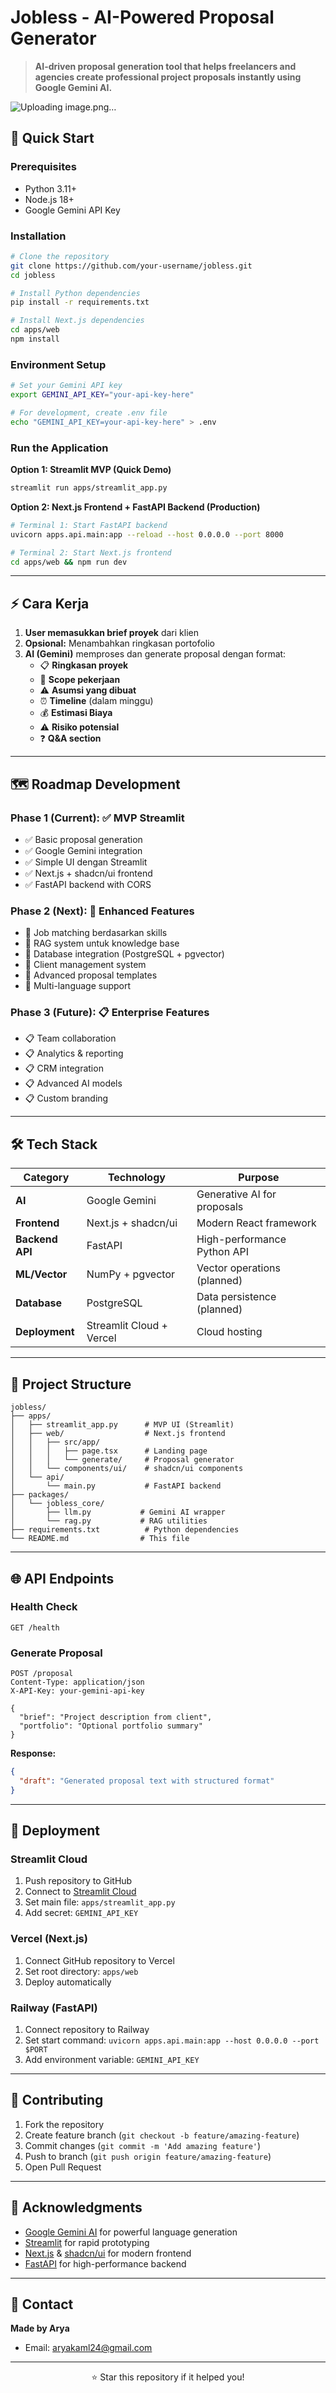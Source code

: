 # Jobless - AI-Powered Proposal Generator

> **AI-driven proposal generation tool that helps freelancers and agencies create professional project proposals instantly using Google Gemini AI.**

![Uploading image.png…]()


## 🚀 Quick Start

### Prerequisites
- Python 3.11+
- Node.js 18+
- Google Gemini API Key

### Installation

```bash
# Clone the repository
git clone https://github.com/your-username/jobless.git
cd jobless

# Install Python dependencies
pip install -r requirements.txt

# Install Next.js dependencies
cd apps/web
npm install
```

### Environment Setup

```bash
# Set your Gemini API key
export GEMINI_API_KEY="your-api-key-here"

# For development, create .env file
echo "GEMINI_API_KEY=your-api-key-here" > .env
```

### Run the Application

**Option 1: Streamlit MVP (Quick Demo)**
```bash
streamlit run apps/streamlit_app.py
```

**Option 2: Next.js Frontend + FastAPI Backend (Production)**
```bash
# Terminal 1: Start FastAPI backend
uvicorn apps.api.main:app --reload --host 0.0.0.0 --port 8000

# Terminal 2: Start Next.js frontend
cd apps/web && npm run dev
```

---

## ⚡ Cara Kerja

1. **User memasukkan brief proyek** dari klien
2. **Opsional:** Menambahkan ringkasan portofolio
3. **AI (Gemini)** memproses dan generate proposal dengan format:
   - 📋 **Ringkasan proyek**
   - 🎯 **Scope pekerjaan**
   - ⚠️ **Asumsi yang dibuat**
   - ⏰ **Timeline** (dalam minggu)
   - 💰 **Estimasi Biaya**
   - ⚠️ **Risiko potensial**
   - ❓ **Q&A section**

---

## 🗺️ Roadmap Development

### Phase 1 (Current): ✅ MVP Streamlit
- ✅ Basic proposal generation
- ✅ Google Gemini integration
- ✅ Simple UI dengan Streamlit
- ✅ Next.js + shadcn/ui frontend
- ✅ FastAPI backend with CORS

### Phase 2 (Next): 🔄 Enhanced Features
- 🔄 Job matching berdasarkan skills
- 🔄 RAG system untuk knowledge base
- 🔄 Database integration (PostgreSQL + pgvector)
- 🔄 Client management system
- 🔄 Advanced proposal templates
- 🔄 Multi-language support

### Phase 3 (Future): 📋 Enterprise Features
- 📋 Team collaboration
- 📋 Analytics & reporting
- 📋 CRM integration
- 📋 Advanced AI models
- 📋 Custom branding

---

## 🛠️ Tech Stack

| Category | Technology | Purpose |
|----------|------------|---------|
| **AI** | Google Gemini | Generative AI for proposals |
| **Frontend** | Next.js + shadcn/ui | Modern React framework |
| **Backend API** | FastAPI | High-performance Python API |
| **ML/Vector** | NumPy + pgvector | Vector operations (planned) |
| **Database** | PostgreSQL | Data persistence (planned) |
| **Deployment** | Streamlit Cloud + Vercel | Cloud hosting |

---

## 📁 Project Structure

```
jobless/
├── apps/
│   ├── streamlit_app.py      # MVP UI (Streamlit)
│   ├── web/                  # Next.js frontend
│   │   ├── src/app/
│   │   │   ├── page.tsx      # Landing page
│   │   │   └── generate/     # Proposal generator
│   │   └── components/ui/    # shadcn/ui components
│   └── api/
│       └── main.py           # FastAPI backend
├── packages/
│   └── jobless_core/
│       ├── llm.py           # Gemini AI wrapper
│       └── rag.py           # RAG utilities
├── requirements.txt          # Python dependencies
└── README.md                # This file
```

---

## 🌐 API Endpoints

### Health Check
```http
GET /health
```

### Generate Proposal
```http
POST /proposal
Content-Type: application/json
X-API-Key: your-gemini-api-key

{
  "brief": "Project description from client",
  "portfolio": "Optional portfolio summary"
}
```

**Response:**
```json
{
  "draft": "Generated proposal text with structured format"
}
```

---

## 🚀 Deployment

### Streamlit Cloud
1. Push repository to GitHub
2. Connect to [Streamlit Cloud](https://share.streamlit.io)
3. Set main file: `apps/streamlit_app.py`
4. Add secret: `GEMINI_API_KEY`

### Vercel (Next.js)
1. Connect GitHub repository to Vercel
2. Set root directory: `apps/web`
3. Deploy automatically

### Railway (FastAPI)
1. Connect repository to Railway
2. Set start command: `uvicorn apps.api.main:app --host 0.0.0.0 --port $PORT`
3. Add environment variable: `GEMINI_API_KEY`

---

## 🤝 Contributing

1. Fork the repository
2. Create feature branch (`git checkout -b feature/amazing-feature`)
3. Commit changes (`git commit -m 'Add amazing feature'`)
4. Push to branch (`git push origin feature/amazing-feature`)
5. Open Pull Request

---


## 🙏 Acknowledgments

- [Google Gemini AI](https://ai.google.dev/) for powerful language generation
- [Streamlit](https://streamlit.io/) for rapid prototyping
- [Next.js](https://nextjs.org/) & [shadcn/ui](https://ui.shadcn.com/) for modern frontend
- [FastAPI](https://fastapi.tiangolo.com/) for high-performance backend

---

## 📧 Contact

**Made by Arya**
- Email: aryakaml24@gmail.com

---

<div align="center">
  <p>⭐ Star this repository if it helped you!</p>
</div>
